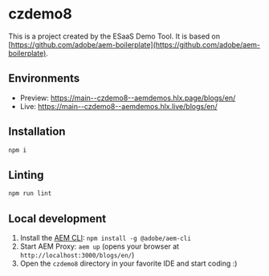 # czdemo8
This is a project created by the ESaaS Demo Tool. It is based on [https://github.com/adobe/aem-boilerplate](https://github.com/adobe/aem-boilerplate).

## Environments
- Preview: https://main--czdemo8--aemdemos.hlx.page/blogs/en/
- Live: https://main--czdemo8--aemdemos.hlx.live/blogs/en/

## Installation

```sh
npm i
```

## Linting

```sh
npm run lint
```

## Local development

1. Install the [AEM CLI](https://github.com/adobe/helix-cli): `npm install -g @adobe/aem-cli`
1. Start AEM Proxy: `aem up` (opens your browser at `http://localhost:3000/blogs/en/`)
1. Open the `czdemo8` directory in your favorite IDE and start coding :)
